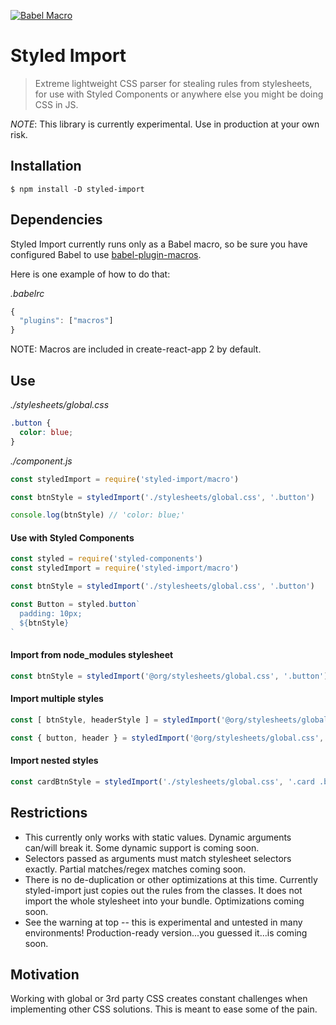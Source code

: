 [![Babel Macro](https://img.shields.io/badge/babel--macro-%F0%9F%8E%A3-f5da55.svg?style=flat-square)](https://github.com/kentcdodds/babel-plugin-macros)

# Styled Import
> Extreme lightweight CSS parser for stealing rules from stylesheets, for use
> with Styled Components or anywhere else you might be doing CSS in JS.

*NOTE*: This library is currently experimental. Use in production at your own
risk.

## Installation

```
$ npm install -D styled-import
```

## Dependencies

Styled Import currently runs only as a Babel macro, so be sure you have
configured Babel to use [babel-plugin-macros](https://www.npmjs.com/package/babel-plugin-macros).

Here is one example of how to do that:

_.babelrc_

```javascript
{
  "plugins": ["macros"]
}
```

NOTE: Macros are included in create-react-app 2 by default.

## Use

_./stylesheets/global.css_

```css
.button {
  color: blue;
}
```

_./component.js_

```javascript
const styledImport = require('styled-import/macro')

const btnStyle = styledImport('./stylesheets/global.css', '.button')

console.log(btnStyle) // 'color: blue;'
```

#### Use with Styled Components

```javascript
const styled = require('styled-components')
const styledImport = require('styled-import/macro')

const btnStyle = styledImport('./stylesheets/global.css', '.button')

const Button = styled.button`
  padding: 10px;
  ${btnStyle}
`
```

#### Import from node_modules stylesheet

```javascript
const btnStyle = styledImport('@org/stylesheets/global.css', '.button')
```

#### Import multiple styles


```javascript
const [ btnStyle, headerStyle ] = styledImport('@org/stylesheets/global.css', ['.button', '.header'])

const { button, header } = styledImport('@org/stylesheets/global.css', {button: '.button', header: '.header'})
```

#### Import nested styles

```javascript
const cardBtnStyle = styledImport('./stylesheets/global.css', '.card .button')
```

## Restrictions

- This currently only works with static values. Dynamic arguments can/will
  break it. Some dynamic support is coming soon.
- Selectors passed as arguments must match stylesheet selectors exactly. Partial matches/regex matches coming soon.
- There is no de-duplication or other optimizations at this time. Currently styled-import just copies out the rules from the classes. It does not import the whole stylesheet into your bundle. Optimizations coming soon.
- See the warning at top -- this is experimental and untested in many
  environments! Production-ready version...you guessed it...is coming soon.

## Motivation

Working with global or 3rd party CSS creates constant challenges when implementing other CSS solutions. This is meant to ease some of the pain.
